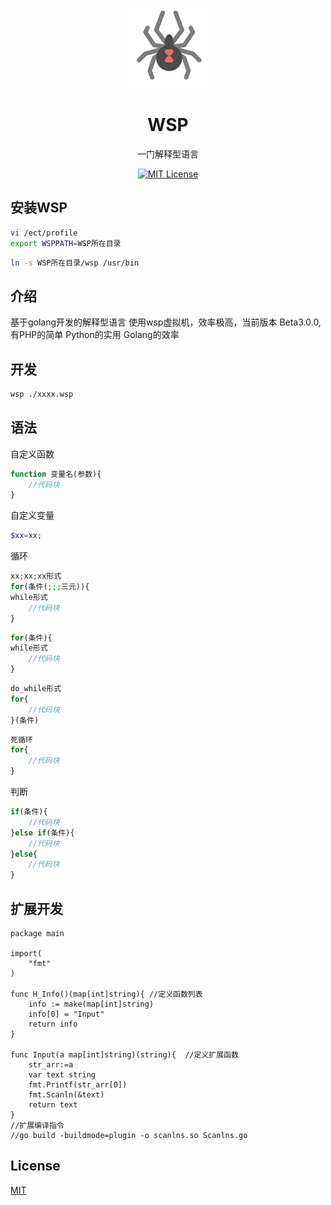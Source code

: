 <p align="center"><img src="./logo.png"
        alt="Logo" width="128" height="128" style="max-width: 100%;"></p>
<h1 align="center">WSP</h1>
<p align="center">一门解释型语言</p>
<p align="center">
    <a href="https://github.com/Linkangyis/Wsp_language/blob/LICENSE">
        <img src="https://img.shields.io/github/license/Ice-Hazymoon/MikuTools.svg" alt="MIT License" />
    </a>
</p>

## 安装WSP

```bash
vi /ect/profile
export WSPPATH=WSP所在目录
```
```bash
ln -s WSP所在目录/wsp /usr/bin
```
## 介绍

基于golang开发的解释型语言 使用wsp虚拟机，效率极高，当前版本 Beta3.0.0,有PHP的简单 Python的实用 Golang的效率

## 开发

```bash
wsp ./xxxx.wsp
```

## 语法
自定义函数
```php
function 变量名(参数){
    //代码块
}
```
自定义变量
```php
$xx=xx;
```
循环
```php
xx;xx;xx形式
for(条件(;;;三元)){
while形式
    //代码块
}
```
```php
for(条件){
while形式
    //代码块
}
```
```php
do_while形式
for{
    //代码块
}(条件)
```
```php
死循环
for{
    //代码块
}
```
判断
```php
if(条件){
    //代码块
}else if(条件){
    //代码块
}else{
    //代码块
}
```

## 扩展开发
```golang
package main

import(
    "fmt"
)

func H_Info()(map[int]string){ //定义函数列表
    info := make(map[int]string)
    info[0] = "Input"
    return info
}

func Input(a map[int]string)(string){  //定义扩展函数
    str_arr:=a
    var text string
	fmt.Printf(str_arr[0])
	fmt.Scanln(&text)
    return text
}
//扩展编译指令
//go build -buildmode=plugin -o scanlns.so Scanlns.go
```
## License

[MIT](https://github.com/Linkangyis/Wsp_language/blob/LICENSE)
